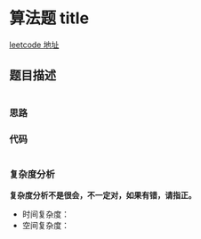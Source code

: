 # 算法题 title
[leetcode 地址]()

## 题目描述

```

```

### 思路



### 代码
```javascript

```
### 复杂度分析
**复杂度分析不是很会，不一定对，如果有错，请指正。**
- 时间复杂度：
- 空间复杂度：